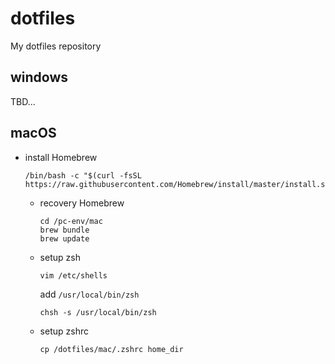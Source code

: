 # dotfiles
My dotfiles repository

## windows
TBD...

## macOS

* install Homebrew
    ```
    /bin/bash -c "$(curl -fsSL https://raw.githubusercontent.com/Homebrew/install/master/install.sh)"
    ```

  * recovery Homebrew
    ```
    cd /pc-env/mac
    brew bundle
    brew update
    ```

  * setup zsh
    ```
    vim /etc/shells
    ```
    add `/usr/local/bin/zsh`
    ```
    chsh -s /usr/local/bin/zsh
    ```

  * setup zshrc
    ```
    cp /dotfiles/mac/.zshrc home_dir
    ```
